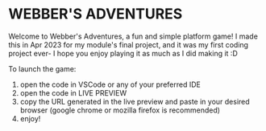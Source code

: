 # WEBBER'S ADVENTURES

Welcome to Webber's Adventures, a fun and simple platform game! I made this in Apr 2023 for my module's final project, and it was my first coding project ever- I hope you enjoy playing it as much as I did making it :D

To launch the game:
1. open the code in VSCode or any of your preferred IDE
2. open the code in LIVE PREVIEW
3. copy the URL generated in the live preview and paste in your desired browser (google chrome or mozilla firefox is recommended)
4. enjoy!